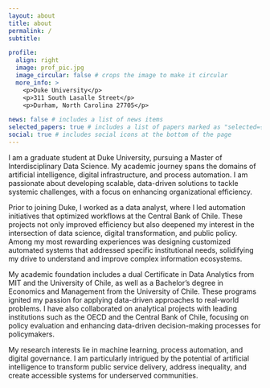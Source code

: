 ```yaml
---
layout: about
title: about
permalink: /
subtitle:

profile:
  align: right
  image: prof_pic.jpg
  image_circular: false # crops the image to make it circular
  more_info: >
    <p>Duke University</p>
    <p>311 South Lasalle Street</p>
    <p>Durham, North Carolina 27705</p>

news: false # includes a list of news items
selected_papers: true # includes a list of papers marked as "selected={true}"
social: true # includes social icons at the bottom of the page
---
```


I am a graduate student at Duke University, pursuing a Master of Interdisciplinary Data Science. My academic journey spans the domains of artificial intelligence, digital infrastructure, and process automation. I am passionate about developing scalable, data-driven solutions to tackle systemic challenges, with a focus on enhancing organizational efficiency.

Prior to joining Duke, I worked as a data analyst, where I led automation initiatives that optimized workflows at the Central Bank of Chile. These projects not only improved efficiency but also deepened my interest in the intersection of data science, digital transformation, and public policy. Among my most rewarding experiences was designing customized automated systems that addressed specific institutional needs, solidifying my drive to understand and improve complex information ecosystems.

My academic foundation includes a dual Certificate in Data Analytics from MIT and the University of Chile, as well as a Bachelor’s degree in Economics and Management from the University of Chile. These programs ignited my passion for applying data-driven approaches to real-world problems. I have also collaborated on analytical projects with leading institutions such as the OECD and the Central Bank of Chile, focusing on policy evaluation and enhancing data-driven decision-making processes for policymakers.

My research interests lie in machine learning, process automation, and digital governance. I am particularly intrigued by the potential of artificial intelligence to transform public service delivery, address inequality, and create accessible systems for underserved communities.
